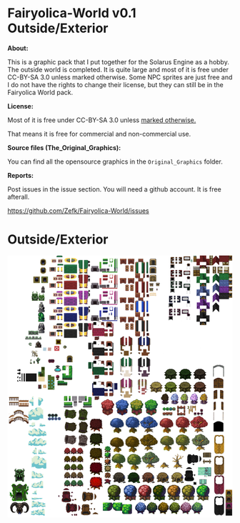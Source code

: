 # Fairyolica-World v0.1 Outside/Exterior

**About:**

This is a graphic pack that I put together for the Solarus Engine as a hobby. The outside world is completed. It is quite large and most of it is free under CC-BY-SA 3.0 unless marked otherwise. Some NPC sprites are just free and I do not have the rights to change their license, but they can still be in the Fairyolica World pack.

**License:** 

Most of it is free under CC-BY-SA 3.0 unless [marked otherwise.](https://github.com/Zefk/Fairyolica-World/blob/master/LICENSE.md)

That means it is free for commercial and non-commercial use.

**Source files (The_Original_Graphics):**

You can find all the opensource graphics in the `Original_Graphics` folder.

**Reports:**

Post issues in the issue section. You will need a github account. It is free afterall.

https://github.com/Zefk/Fairyolica-World/issues

# Outside/Exterior

![Fairyolica World Progress](https://github.com/Zefk/Fairyolica-World/blob/master/SOGP-Fairyolica%20World/data/tilesets/Fairyolica%20World.tiles.png) 
